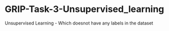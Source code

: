 # GRIP-Task-3-Unsupervised_learning
Unsupervised Learning - Which doesnot have any labels in the dataset
